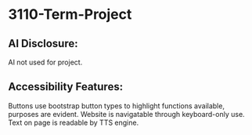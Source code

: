 # 3110-Term-Project

## AI Disclosure:
AI not used for project.

## Accessibility Features:
Buttons use bootstrap button types to highlight functions available, purposes are evident.
Website is navigatable through keyboard-only use.
Text on page is readable by TTS engine.
